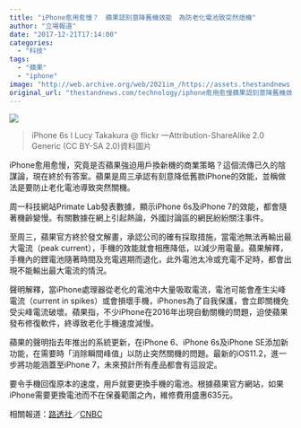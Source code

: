 ```yaml
---
title: "iPhone愈用愈慢？　蘋果認刻意降舊機效能　為防老化電池致突然熄機"
author: "立場報道"
date: "2017-12-21T17:14:00"
categories:
  - "科技"
tags:
  - "蘋果"
  - "iphone"
image: "http://web.archive.org/web/2021im_/https://assets.thestandnews.com/media/photos/iii_1o5mp.png"
original_url: "thestandnews.com/technology/iphone愈用愈慢蘋果認刻意降舊機效能-為防老化電池致突然熄機"
---
```

![](http://web.archive.org/web/2021im_/https://assets.thestandnews.com/media/photos/iii_1o5mp.png)
> iPhone 6s l Lucy Takakura @ flickr —Attribution-ShareAlike 2.0 Generic (CC BY-SA 2.0)資料圖片

iPhone愈用愈慢，究竟是否蘋果強迫用戶換新機的商業策略？這個流傳已久的陰謀論，現在終於有答案。蘋果是周三承認有刻意降低舊款iPhone的效能，並稱做法是要防止老化電池導致突然關機。

周一科技網站Primate Lab發表數據，顯示iPhone 6s及iPhone 7的效能，都會隨著機齡變慢。有關數據在網上引起熱論，外國討論區的網民紛紛關注事件。

至周三，蘋果官方終於發文解畫，承認公司的確有採取措施，當電池無法再輸出最大電流（peak current），手機的效能就會相應降低，以減少用電量。蘋果解釋，手機內的鋰電池隨著時間及充電週期而退化，此外電池太冷或充電不足時，都會出現不能輸出最大電流的情況。

聲明解釋，當iPhone處理器從老化的電池中大量吸取電流，電池可能會產生尖峰電流（current in spikes）或會損壞手機，iPhones為了自我保護，會立即關機免受尖峰電流破壞。蘋果指，不少iPhone在2016年出現自動關機的問題，迫使蘋果發布修復軟件，終導致老化手機速度減慢。

蘋果的聲明指去年推出的系統更新，在iPhone 6、iPhone 6s及iPhone SE添加新功能，在需要時「消除瞬間峰值」以防止突然關機的問題。最新的iOS11.2，進一步將功能涵蓋至iPhone 7，未來預計所有產品都會有這設定。

要令手機回復原本的速度，用戶就要更換手機的電池。根據蘋果官方網站，如果 iPhone需要更換電池而不在保養範圍之內，維修費用盛惠635元。

相關報道：[路透社](http://web.archive.org/web/20211229132827/https://www.reuters.com/article/us-apple-batteries/apple-slows-some-older-iphones-because-of-flagging-batteries-idUSKBN1EF017)／[CNBC](http://web.archive.org/web/20211229132827/https://www.cnbc.com/2017/12/20/apple-tells-iphone-users-why-their-older-phones-are-slowing-down.html)
